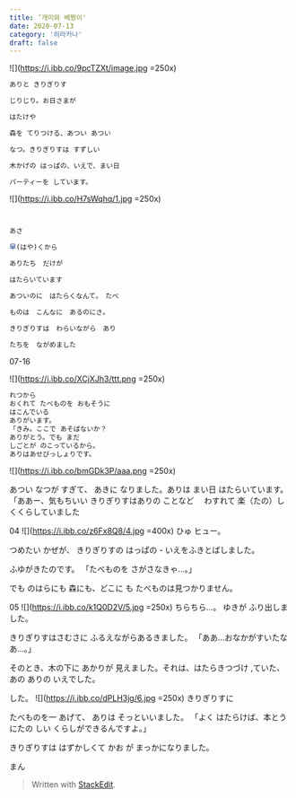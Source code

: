 ```yaml
---
title: ’개미와 베짱이'
date: 2020-07-13
category: '히라카나'
draft: false
---
```


![](https://i.ibb.co/9pcTZXt/image.jpg =250x)
```js
ありと きりぎりす

じりじり。お日さまが

はたけや

森を てりつける、あつい あつい

なつ。きりぎりすは すずしい

木かげの はっぱの、いえで、まい日

パーティーを しています。
```

![](https://i.ibb.co/H7sWqhq/1.jpg =250x)
```js


あさ

早(はや)くから

ありたち　だけが

はたらいています

あついのに　はたらくなんて。　たべ

ものは　こんなに　あるのにさ。

きりぎりすは　わらいながら　あり

たちを　ながめました
```
07-16

![](https://i.ibb.co/XCjXJh3/ttt.png =250x)
```js
れつから 
おくれて たべものを おもそうに 
はこんでいる 
ありがいます。 
「きみ。ここで あそばないか？
ありがとう。でも まだ
しごとが のこっているから。
ありはあせびっしょりです。 
```
![](https://i.ibb.co/bmGDk3P/aaa.png =250x)


あつい  なつが すぎて、 
あきに なりました。ありは 
まい日 
はたらいています。 
「ああー、気もちいい 
きりぎりすはありの 
ことなど 　わすれて
楽（たの）しくくらしていました

04
![](https://i.ibb.co/z6Fx8Q8/4.jpg =400x)
ひゅ ヒュー。

つめたい かぜが、 きりぎりすの はっぱの - いえをふきとばしました。

ふゆがきたのです。 「たべものを さがさなきゃ...。」

でも のはらにも 森にも、どこに も たべものは見つかりません。

05
![](https://i.ibb.co/k1Q0D2V/5.jpg =250x)
ちらちら...。 ゆきが ふり出しました。

きりぎりすはさむさに ふるえながらあるきました。 「ああ...おなかがすいたなあ...。」

そのとき、木の下に あかりが 見えました。それは、はたらきつづけ ,ていた、あの ありの いえでした。

した。
![](https://i.ibb.co/dPLH3jg/6.jpg =250x)
きりぎりすに

たべものを一 あげて、 ありは そっといいました。 「よく はたらけば、本とうにたの しい くらしができるんですよ。」

きりぎりすは はずかしくて かお が まっかになりました。

まん
> Written with [StackEdit](https://stackedit.io/).

<!--stackedit_data:
eyJoaXN0b3J5IjpbNjQ3MDUyMTYyLC0xMTQyMDEzODYxLC0xMD
E0ODg2NjA1LDE4OTAxNTg0MzcsMTg0NTk3MjE1NSwxMTQxMTQx
NTMsNjA2MzIzMDYyLDE3MTgwNjkyMzQsNjQ3Njc1MjQxLDExMT
Q4MDUwNDEsNTAwODA0MTEyLDgyNzIzMzc4Niw0ODU3MDk1NDAs
LTEyOTk3NTIwMThdfQ==
-->
